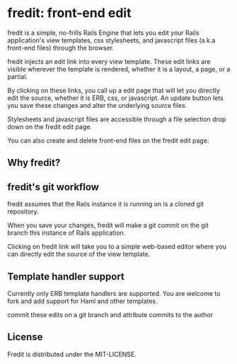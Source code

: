 # fredit: front-end edit

fredit is a simple, no-frills Rails Engine that lets you edit your Rails
application's view templates, css stylesheets, and javascript files
(a.k.a front-end files) through the browser.

fredit injects an edit link into every view template. These edit links
are visible wherever the template is rendered, whether it is a layout,
a page, or a partial. 

By clicking on these links, you call up a edit page that will let you
directly edit the source, whether it is ERB, css, or javascript. An
update button lets you save these changes and alter the underlying
source files.

Stylesheets and javascript files are accessible through a file selection
drop down on the fredit edit page. 

You can also create and delete front-end files on the fredit edit page.


## Why fredit?



## fredit's git workflow

fredit assumes that the Rails instance it is running on is a cloned git
repository. 

When you save your changes, fredit will make a git commit on
the git branch this instance of Rails application.

Clicking on fredit link will take you to a simple web-based editor where
you can directly edit the source of the view template.


## Template handler support

Currently only ERB template handlers are supported. You are welcome to
fork and add support for Haml and other templates.


commit these edits on a git branch and attribute commits to the author

## License

Fredit is distributed under the MIT-LICENSE.
